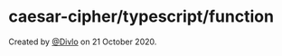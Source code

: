# caesar-cipher/typescript/function

Created by [@Divlo](https://github.com/Divlo) on 21 October 2020.

